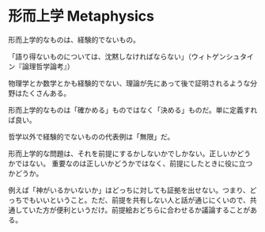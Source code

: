 # 形而上学 Metaphysics

形而上学的なものは、経験的でないもの。

「語り得ないものについては、沈黙しなければならない」（ウィトゲンシュタイン『論理哲学論考』）

物理学とか数学とかも経験的でない、理論が先にあって後で証明されるような分野はたくさんある。

形而上学的なものは「確かめる」ものではなく「決める」ものだ。単に定義すれば良い。

哲学以外で経験的でないものの代表例は「無限」だ。

形而上学的な問題は、それを前提にするかしないかでしかない。正しいかどうかではない。
重要なのは正しいかどうかではなく、前提にしたときに役に立つかどうか。

例えば「神がいるかいないか」はどっちに対しても証拠を出せない。つまり、どっちでもいいということ。ただ、前提を共有しない人と話が通じにくいので、共通していた方が便利というだけ。前提絵おどちらに合わせるか議論することがある。
